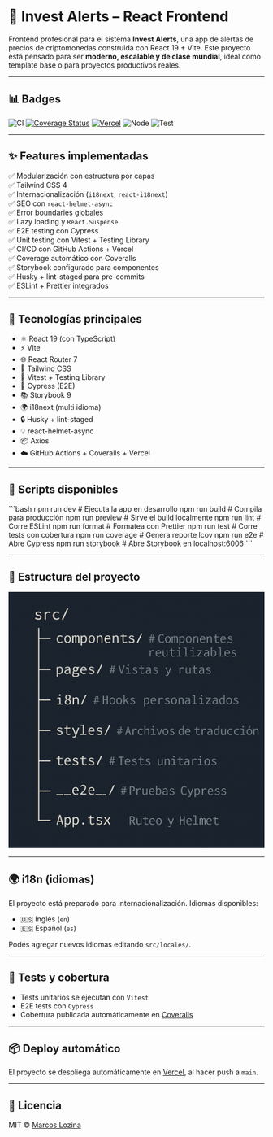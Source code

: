 # 🚀 Invest Alerts – React Frontend

Frontend profesional para el sistema **Invest Alerts**, una app de alertas de precios de criptomonedas construida con React 19 + Vite. Este proyecto está pensado para ser **moderno, escalable y de clase mundial**, ideal como template base o para proyectos productivos reales.

---

## 📊 Badges

![CI](https://github.com/marcoslozina/invest-alerts-reactive-frontend/actions/workflows/ci.yml/badge.svg)
[![Coverage Status](https://coveralls.io/repos/github/marcoslozina/invest-alerts-reactive-frontend/badge.svg?branch=main)](https://coveralls.io/github/marcoslozina/invest-alerts-reactive-frontend?branch=main)
[![Vercel](https://vercel.com/api/badges/invest-alerts-reactive-frontend/deploy-status?style=flat)](https://vercel.com/marcoslozina/invest-alerts-reactive-frontend)
![Node](https://img.shields.io/badge/node-20.x-green)
![Test](https://img.shields.io/badge/tests-passing-brightgreen)


---

## ✨ Features implementadas

✅ Modularización con estructura por capas  
✅ Tailwind CSS 4  
✅ Internacionalización (`i18next`, `react-i18next`)  
✅ SEO con `react-helmet-async`  
✅ Error boundaries globales  
✅ Lazy loading y `React.Suspense`  
✅ E2E testing con Cypress  
✅ Unit testing con Vitest + Testing Library  
✅ CI/CD con GitHub Actions + Vercel  
✅ Coverage automático con Coveralls  
✅ Storybook configurado para componentes  
✅ Husky + lint-staged para pre-commits  
✅ ESLint + Prettier integrados

---

## 🧰 Tecnologías principales

- ⚛️ React 19 (con TypeScript)
- ⚡ Vite
- 🌐 React Router 7
- 🎨 Tailwind CSS
- 🧪 Vitest + Testing Library
- 🧪 Cypress (E2E)
- 📚 Storybook 9
- 🌍 i18next (multi idioma)
- 🔒 Husky + lint-staged
- 💡 react-helmet-async
- 📦 Axios
- ☁️ GitHub Actions + Coveralls + Vercel

---

## 🚀 Scripts disponibles

\`\`\`bash
npm run dev         # Ejecuta la app en desarrollo
npm run build       # Compila para producción
npm run preview     # Sirve el build localmente
npm run lint        # Corre ESLint
npm run format      # Formatea con Prettier
npm run test        # Corre tests con cobertura
npm run coverage    # Genera reporte lcov
npm run e2e         # Abre Cypress
npm run storybook   # Abre Storybook en localhost:6006
\`\`\`

---

## 📁 Estructura del proyecto

![Estructura del proyecto](./docs/directory-structure.png)

---

## 🌍 i18n (idiomas)

El proyecto está preparado para internacionalización. Idiomas disponibles:

- 🇺🇸 Inglés (`en`)
- 🇪🇸 Español (`es`)

Podés agregar nuevos idiomas editando `src/locales/`.

---

## 🧪 Tests y cobertura

- Tests unitarios se ejecutan con `Vitest`
- E2E tests con `Cypress`
- Cobertura publicada automáticamente en [Coveralls](https://coveralls.io/github/marcoslozina/invest-alerts-reactive-frontend)

---

## 📦 Deploy automático

El proyecto se despliega automáticamente en [Vercel](https://vercel.com/dashboard), al hacer push a `main`.

---

## 📄 Licencia

MIT © [Marcos Lozina](https://github.com/marcoslozina)